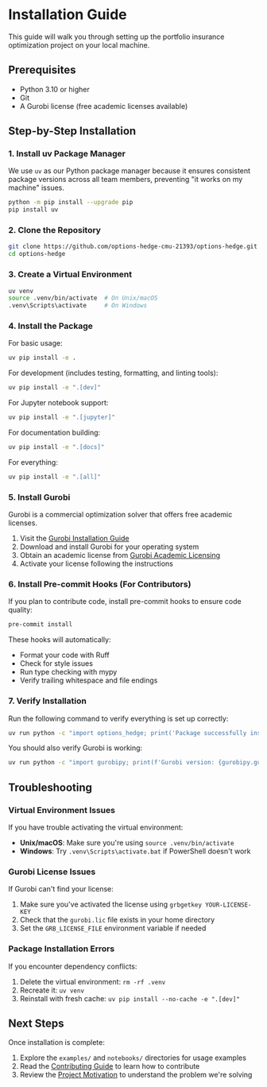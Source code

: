 # Installation Guide

This guide will walk you through setting up the portfolio insurance optimization project on your local machine.

## Prerequisites

- Python 3.10 or higher
- Git
- A Gurobi license (free academic licenses available)

## Step-by-Step Installation

### 1. Install uv Package Manager

We use `uv` as our Python package manager because it ensures consistent package versions across all team members, preventing "it works on my machine" issues.

```bash
python -m pip install --upgrade pip
pip install uv
```

### 2. Clone the Repository

```bash
git clone https://github.com/options-hedge-cmu-21393/options-hedge.git
cd options-hedge
```

### 3. Create a Virtual Environment

```bash
uv venv
source .venv/bin/activate  # On Unix/macOS
.venv\Scripts\activate     # On Windows
```

### 4. Install the Package

For basic usage:

```bash
uv pip install -e .
```

For development (includes testing, formatting, and linting tools):

```bash
uv pip install -e ".[dev]"
```

For Jupyter notebook support:

```bash
uv pip install -e ".[jupyter]"
```

For documentation building:

```bash
uv pip install -e ".[docs]"
```

For everything:

```bash
uv pip install -e ".[all]"
```

### 5. Install Gurobi

Gurobi is a commercial optimization solver that offers free academic licenses.

1. Visit the [Gurobi Installation Guide](https://www.gurobi.com/documentation/quickstart.html)
2. Download and install Gurobi for your operating system
3. Obtain an academic license from [Gurobi Academic Licensing](https://www.gurobi.com/academia/academic-program-and-licenses/)
4. Activate your license following the instructions

### 6. Install Pre-commit Hooks (For Contributors)

If you plan to contribute code, install pre-commit hooks to ensure code quality:

```bash
pre-commit install
```

These hooks will automatically:

- Format your code with Ruff
- Check for style issues
- Run type checking with mypy
- Verify trailing whitespace and file endings

### 7. Verify Installation

Run the following command to verify everything is set up correctly:

```bash
uv run python -c "import options_hedge; print('Package successfully installed!')"
```

You should also verify Gurobi is working:

```bash
uv run python -c "import gurobipy; print(f'Gurobi version: {gurobipy.gurobi.version()}')"
```

## Troubleshooting

### Virtual Environment Issues

If you have trouble activating the virtual environment:

- **Unix/macOS**: Make sure you're using `source .venv/bin/activate`
- **Windows**: Try `.venv\Scripts\activate.bat` if PowerShell doesn't work

### Gurobi License Issues

If Gurobi can't find your license:

1. Make sure you've activated the license using `grbgetkey YOUR-LICENSE-KEY`
2. Check that the `gurobi.lic` file exists in your home directory
3. Set the `GRB_LICENSE_FILE` environment variable if needed

### Package Installation Errors

If you encounter dependency conflicts:

1. Delete the virtual environment: `rm -rf .venv`
2. Recreate it: `uv venv`
3. Reinstall with fresh cache: `uv pip install --no-cache -e ".[dev]"`

## Next Steps

Once installation is complete:

1. Explore the `examples/` and `notebooks/` directories for usage examples
2. Read the [Contributing Guide](contributing.md) to learn how to contribute
3. Review the [Project Motivation](motivation.md) to understand the problem we're solving
